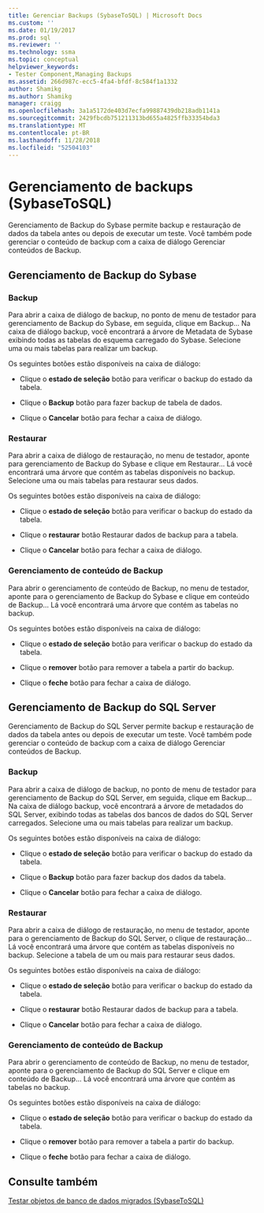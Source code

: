 ```yaml
---
title: Gerenciar Backups (SybaseToSQL) | Microsoft Docs
ms.custom: ''
ms.date: 01/19/2017
ms.prod: sql
ms.reviewer: ''
ms.technology: ssma
ms.topic: conceptual
helpviewer_keywords:
- Tester Component,Managing Backups
ms.assetid: 266d987c-ecc5-4fa4-bfdf-8c584f1a1332
author: Shamikg
ms.author: Shamikg
manager: craigg
ms.openlocfilehash: 3a1a5172de403d7ecfa99887439db218adb1141a
ms.sourcegitcommit: 2429fbcdb751211313bd655a4825ffb33354bda3
ms.translationtype: MT
ms.contentlocale: pt-BR
ms.lasthandoff: 11/28/2018
ms.locfileid: "52504103"
---
```

# <a name="managing-backups-sybasetosql"></a>Gerenciamento de backups (SybaseToSQL)
Gerenciamento de Backup do Sybase permite backup e restauração de dados da tabela antes ou depois de executar um teste. Você também pode gerenciar o conteúdo de backup com a caixa de diálogo Gerenciar conteúdos de Backup.  
  
## <a name="sybase-backup-management"></a>Gerenciamento de Backup do Sybase  
  
### <a name="backup"></a>Backup  
Para abrir a caixa de diálogo de backup, no ponto de menu de testador para gerenciamento de Backup do Sybase, em seguida, clique em Backup... Na caixa de diálogo backup, você encontrará a árvore de Metadata de Sybase exibindo todas as tabelas do esquema carregado do Sybase. Selecione uma ou mais tabelas para realizar um backup.  
  
Os seguintes botões estão disponíveis na caixa de diálogo:  
  
-   Clique o **estado de seleção** botão para verificar o backup do estado da tabela.  
  
-   Clique o **Backup** botão para fazer backup de tabela de dados.  
  
-   Clique o **Cancelar** botão para fechar a caixa de diálogo.  
  
### <a name="restore"></a>Restaurar  
Para abrir a caixa de diálogo de restauração, no menu de testador, aponte para gerenciamento de Backup do Sybase e clique em Restaurar... Lá você encontrará uma árvore que contém as tabelas disponíveis no backup. Selecione uma ou mais tabelas para restaurar seus dados.  
  
Os seguintes botões estão disponíveis na caixa de diálogo:  
  
-   Clique o **estado de seleção** botão para verificar o backup do estado da tabela.  
  
-   Clique o **restaurar** botão Restaurar dados de backup para a tabela.  
  
-   Clique o **Cancelar** botão para fechar a caixa de diálogo.  
  
### <a name="managing-backup-contents"></a>Gerenciamento de conteúdo de Backup  
Para abrir o gerenciamento de conteúdo de Backup, no menu de testador, aponte para o gerenciamento de Backup do Sybase e clique em conteúdo de Backup... Lá você encontrará uma árvore que contém as tabelas no backup.  
  
Os seguintes botões estão disponíveis na caixa de diálogo:  
  
-   Clique o **estado de seleção** botão para verificar o backup do estado da tabela.  
  
-   Clique o **remover** botão para remover a tabela a partir do backup.  
  
-   Clique o **feche** botão para fechar a caixa de diálogo.  
  
## <a name="sql-server-backup-management"></a>Gerenciamento de Backup do SQL Server  
Gerenciamento de Backup do SQL Server permite backup e restauração de dados da tabela antes ou depois de executar um teste. Você também pode gerenciar o conteúdo de backup com a caixa de diálogo Gerenciar conteúdos de Backup.  
  
### <a name="backup"></a>Backup  
Para abrir a caixa de diálogo de backup, no ponto de menu de testador para gerenciamento de Backup do SQL Server, em seguida, clique em Backup... Na caixa de diálogo backup, você encontrará a árvore de metadados do SQL Server, exibindo todas as tabelas dos bancos de dados do SQL Server carregados. Selecione uma ou mais tabelas para realizar um backup.  
  
Os seguintes botões estão disponíveis na caixa de diálogo:  
  
-   Clique o **estado de seleção** botão para verificar o backup do estado da tabela.  
  
-   Clique o **Backup** botão para fazer backup dos dados da tabela.  
  
-   Clique o **Cancelar** botão para fechar a caixa de diálogo.  
  
### <a name="restore"></a>Restaurar  
Para abrir a caixa de diálogo de restauração, no menu de testador, aponte para o gerenciamento de Backup do SQL Server, o clique de restauração... Lá você encontrará uma árvore que contém as tabelas disponíveis no backup. Selecione a tabela de um ou mais para restaurar seus dados.  
  
Os seguintes botões estão disponíveis na caixa de diálogo:  
  
-   Clique o **estado de seleção** botão para verificar o backup do estado da tabela.  
  
-   Clique o **restaurar** botão Restaurar dados de backup para a tabela.  
  
-   Clique o **Cancelar** botão para fechar a caixa de diálogo.  
  
### <a name="managing-backup-contents"></a>Gerenciamento de conteúdo de Backup  
Para abrir o gerenciamento de conteúdo de Backup, no menu de testador, aponte para o gerenciamento de Backup do SQL Server e clique em conteúdo de Backup... Lá você encontrará uma árvore que contém as tabelas no backup.  
  
Os seguintes botões estão disponíveis na caixa de diálogo:  
  
-   Clique o **estado de seleção** botão para verificar o backup do estado da tabela.  
  
-   Clique o **remover** botão para remover a tabela a partir do backup.  
  
-   Clique o **feche** botão para fechar a caixa de diálogo.  
  
## <a name="see-also"></a>Consulte também  
[Testar objetos de banco de dados migrados &#40;SybaseToSQL&#41;](../../ssma/sybase/testing-migrated-database-objects-sybasetosql.md)  
  
